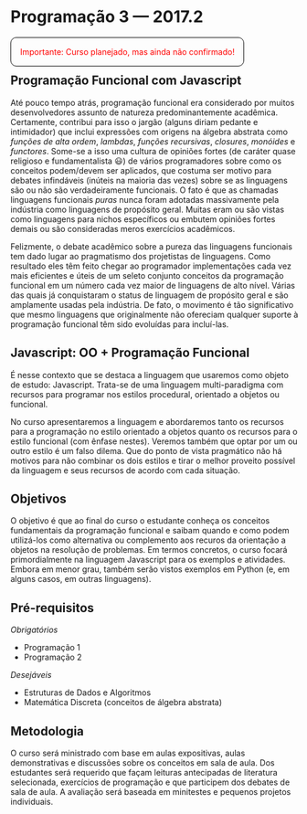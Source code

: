 ---
---
# Programação 3 — 2017.2
<br>
<span style="border: 1px solid black; padding: 16px; border-radius: 10px; color: red;">
    Importante: Curso planejado, mas ainda não confirmado!
</span>

<br>

<!-- Last modified at: {{ site.time }} -->

## Programação Funcional com Javascript

Até pouco tempo atrás, programação funcional era considerado por
muitos desenvolvedores assunto de natureza predominantemente
acadêmica. Certamente, contribui para isso o jargão (alguns
diriam pedante e intimidador) que inclui expressões com origens
na álgebra abstrata como *funções de alta ordem*, *lambdas*,
*funções recursivas*, *closures*, *monóides* e *functores*.
Some-se a isso uma cultura de opiniões fortes (de caráter quase
religioso e fundamentalista :smiley:) de vários programadores
sobre como os conceitos podem/devem ser aplicados, que costuma
ser motivo para debates infindáveis (inúteis na maioria das
vezes) sobre se as linguagens são ou não são verdadeiramente
funcionais. O fato é que as chamadas linguagens funcionais
*puras* nunca foram adotadas massivamente pela indústria como
linguagens de propósito geral. Muitas eram ou são vistas como
linguagens para nichos específicos ou embutem opiniões fortes
demais ou são consideradas meros exercícios acadêmicos.

Felizmente, o debate acadêmico sobre a pureza das linguagens
funcionais tem dado lugar ao pragmatismo dos projetistas de
linguagens. Como resultado eles têm feito chegar ao programador
implementações cada vez mais eficientes e úteis de um seleto
conjunto conceitos da programação funcional em um número cada vez
maior de linguagens de alto nível. Várias das quais já
conquistaram o status de linguagem de propósito geral e são
amplamente usadas pela indústria. De fato, o movimento é tão
significativo que mesmo linguagens que originalmente não
ofereciam qualquer suporte à programação funcional têm sido
evoluídas para incluí-las.

## Javascript: OO + Programação Funcional

É nesse contexto que se destaca a linguagem que usaremos como
objeto de estudo: Javascript. Trata-se de uma linguagem
multi-paradigma com recursos para programar nos estilos
procedural, orientado a objetos ou funcional.

No curso apresentaremos a linguagem e abordaremos tanto os
recursos para a programação no estilo orientado a objetos quanto
os recursos para o estilo funcional (com ênfase nestes). Veremos
também que optar por um ou outro estilo é um falso dilema.  Que
do ponto de vista pragmático não há motivos para não combinar os
dois estilos e tirar o melhor proveito possível da linguagem e
seus recursos de acordo com cada situação.

## Objetivos

O objetivo é que ao final do curso o estudante conheça os
conceitos fundamentais da programação funcional e saibam quando e
como podem utilizá-los como alternativa ou complemento aos
recuros da orientação a objetos na resolução de problemas. Em
termos concretos, o curso focará primordialmente na linguagem
Javascript para os exemplos e atividades. Embora em menor grau,
também serão vistos exemplos em Python (e, em alguns casos, em
outras linguagens).

## Pré-requisitos

*Obrigatórios*
* Programação 1
* Programação 2

*Desejáveis*
* Estruturas de Dados e Algoritmos
* Matemática Discreta (conceitos de álgebra abstrata)

## Metodologia

O curso será ministrado com base em aulas expositivas, aulas
demonstrativas e discussões sobre os conceitos em sala de aula.
Dos estudantes será requerido que façam leituras antecipadas de
literatura selecionada, exercícios de programação e que
participem dos debates de sala de aula. A avaliação será baseada
em minitestes e pequenos projetos individuais.
